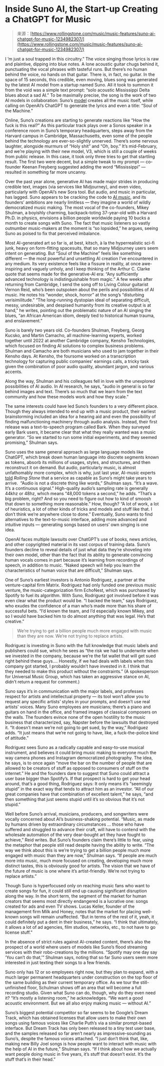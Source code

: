 <!--yml
category: 未分类
date: 2024-05-27 15:04:45
-->

# Inside Suno AI, the Start-up Creating a ChatGPT for Music

> 来源：[https://www.rollingstone.com/music/music-features/suno-ai-chatgpt-for-music-1234982307/](https://www.rollingstone.com/music/music-features/suno-ai-chatgpt-for-music-1234982307/)

I ’m just a soul trapped in this circuitry.” The voice singing those lyrics is raw and plaintive, dipping into blue notes. A lone acoustic guitar chugs behind it, punctuating the vocal phrases with tasteful runs. But there’s no human behind the voice, no hands on that guitar. There is, in fact, no guitar. In the space of 15 seconds, this credible, even moving, blues song was generated by the latest AI model from a startup named Suno. All it took to summon it from the void was a simple text prompt: “solo acoustic Mississippi Delta blues about a sad AI.” To be maximally precise, the song is the work of two AI models in collaboration: Suno’s [model](https://www.suno.ai/) creates all the music itself, while calling on OpenAI’s ChatGPT to generate the lyrics and even a title: “Soul of the Machine.” 

Online, Suno’s creations are starting to generate reactions like “How the fuck is this real?” As this particular track plays over a Sonos speaker in a conference room in Suno’s temporary headquarters, steps away from the Harvard campus in Cambridge, Massachusetts, even some of the people behind the technology are ever-so-slightly unnerved. There’s some nervous laughter, alongside murmurs of “Holy shit” and “Oh, boy.” It’s mid-February, and we’re playing with their new model, V3, which is still a couple of weeks from public release. In this case, it took only three tries to get that startling result. The first two were decent, but a simple tweak to my prompt — co-founder Keenan Freyberg suggested adding the word “Mississippi” — resulted in something far more uncanny.

Over the past year alone, generative AI has made major strides in producing credible text, images (via services like Midjourney), and even video, particularly with OpenAI’s new Sora tool. But audio, and music in particular, has lagged. Suno appears to be cracking the code to [AI music](https://www.rollingstone.com/music/music-features/ai-music-drake-weeknd-ghostwriter977-beatles-elvis-voice-1234770094/), and its founders’ ambitions are nearly limitless — they imagine a world of wildly democratized music making. The most vocal of the co-founders, Mikey Shulman, a boyishly charming, backpack-toting 37-year-old with a Harvard Ph.D. in physics, envisions a billion people worldwide paying 10 bucks a month to create songs with Suno. The fact that music listeners so vastly outnumber music-makers at the moment is “so lopsided,” he argues, seeing Suno as poised to fix that perceived imbalance.

Most AI-generated art so far is, at best, kitsch, à la the hyperrealistic sci-fi junk, heavy on form-fitting spacesuits, that so many Midjourney users seem intent on generating. But “Soul of the Machine” feels like something different — the most powerful and unsettling AI creation I’ve encountered in any medium. Its very existence feels like a fissure in reality, at once awe-inspiring and vaguely unholy, and I keep thinking of the Arthur C. Clarke quote that seems made for the generative-AI era: “Any sufficiently advanced technology is indistinguishable from magic.” A few weeks after returning from Cambridge, I send the song off to Living Colour guitarist Vernon Reid, who’s been outspoken about the perils and possibilities of AI music. He notes his “wonder, shock, horror” at the song’s “disturbing verisimilitude.” “The long-running dystopian ideal of separating difficult, messy, undesirable, and despised humanity from its creative output is at hand,” he writes, pointing out the problematic nature of an AI singing the blues, “an African American idiom, deeply tied to historical human trauma, and enslavement.”  

Suno is barely two years old. Co-founders Shulman, Freyberg, Georg Kucsko, and Martin Camacho, all machine-learning experts, worked together until 2022 at another Cambridge company, Kensho Technologies, which focused on finding AI solutions to complex business problems. Shulman and Camacho are both musicians who used to jam together in their Kensho days. At Kensho, the foursome worked on a transcription technology for capturing public companies’ earnings calls, a tricky task given the combination of poor audio quality, abundant jargon, and various accents. 

Along the way, Shulman and his colleagues fell in love with the unexplored possibilities of AI audio. In AI research, he says, “audio in general is so far behind images and text. There’s so much that we learn from the text community and how these models work and how they scale.”

The same interests could have led Suno’s founders to a very different place. Though they always intended to end up with a music product, their earliest brainstorming included an idea for a hearing aid and even the possibility of finding malfunctioning machinery through audio analysis. Instead, their first release was a text-to-speech program called Bark. When they surveyed early Bark users, it became clear that what they really wanted was a music generator. “So we started to run some initial experiments, and they seemed promising,” Shulman says. 

Suno uses the same general approach as large language models like ChatGPT, which break down human language into discrete segments known as tokens, absorb its millions of usages, styles, and structures, and then reconstruct it on demand. But audio, particularly music, is almost unfathomably more complex, which is why, just last year, AI-music experts [told](https://www.rollingstone.com/music/music-features/ai-music-drake-weeknd-ghostwriter977-beatles-elvis-voice-1234770094/) *Rolling Stone* that a service as capable as Suno’s might take years to arrive.  “Audio is not a discrete thing like words,” Shulman says. “It’s a wave. It’s a continuous signal.” High-quality audio’s sampling rate is generally 44khz or 48hz, which means “48,000 tokens a second,” he adds. “That’s a big problem, right? And so you need to figure out how to kind of smoosh that down to something more reasonable.” How, though? “A lot of work, a lot of heuristics, a lot of other kinds of tricks and models and stuff like that. I don’t think we’re anywhere close to done.” Eventually, Suno wants to find alternatives to the text-to-music interface, adding more advanced and intuitive inputs — generating songs based on users’ own singing is one idea.

OpenAI faces multiple lawsuits over ChatGPT’s use of books, news articles, and other copyrighted material in its vast corpus of training data. Suno’s founders decline to reveal details of just what data they’re shoveling into their own model, other than the fact that its ability to generate convincing human vocals comes in part because it’s learning from recordings of speech, in addition to music. “Naked speech will help you learn the characteristics of human voice that are difficult,” Shulman says. 

One of Suno’s earliest investors is Antonio Rodriguez, a partner at the venture-capital firm Matrix. Rodriguez had only funded one previous music venture, the music-categorization firm EchoNest, which was purchased by Spotify to fuel its algorithm. With Suno, Rodriguez got involved before it was even clear what the product would be. “I backed the team,” says Rodriguez, who exudes the confidence of a man who’s made more than his share of successful bets. “I’d known the team, and I’d especially known Mikey, and so I would have backed him to do almost anything that was legal. He’s that creative.”

> We’re trying to get a billion people much more engaged with music than they are now. We’re not trying to replace artists.

Rodriguez is investing in Suno with the full knowledge that music labels and publishers could sue, which he sees as “the risk we had to underwrite when we invested in the company, because we’re the fat wallet that will get sued right behind these guys.… Honestly, if we had deals with labels when this company got started, I probably wouldn’t have invested in it. I think that they needed to make this product without the constraints.” (A spokesperson for Universal Music Group, which has taken an aggressive stance on AI, didn’t return a request for comment.) 

Suno says it’s in communication with the major labels, and professes respect for artists and intellectual property — its tool won’t allow you to request any specific artists’ styles in your prompts, and doesn’t use real artists’ voices. Many Suno employees are musicians; there’s a piano and guitars on hand in the office, and framed images of classical composers on the walls. The founders evince none of the open hostility to the music business that characterized, say, Napster before the lawsuits that destroyed it. “It doesn’t mean we’re not going to get sued, by the way,” Rodriguez adds. “It just means that we’re not going to have, like, a fuck-the-police kind of attitude.”

Rodriguez sees Suno as a radically capable and easy-to-use musical instrument, and believes it could bring music making to everyone much the way camera phones and Instagram democratized photography. The idea, he says, is to once again “move the bar on the number of people that are allowed to be creators of stuff as opposed to consumers of stuff on the internet.” He and the founders dare to suggest that Suno could attract a user base bigger than Spotify’s. If that prospect is hard to get your head around, that’s a good thing, Rodriguez says: It only means it’s “seemingly stupid” in the exact way that tends to attract him as an investor. “All of our great companies have that combination of excellent talent,” he says, “and then something that just seems stupid until it’s so obvious that it’s not stupid.”

Well before Suno’s arrival, musicians, producers, and songwriters were vocally concerned about AI’s business-shaking potential. “Music, as made by humans driven by extraordinary circumstances … those who have suffered and struggled to advance their craft, will have to contend with the wholesale automation of the very dear-bought art they have fought to achieve,” Reid writes. But Suno’s founders claim there’s little to fear, using the metaphor that people still read despite having the ability to write. “The way we think about this is we’re trying to get a billion people much more engaged with music than they are now,” Shulman says. “If people are much more into music, much more focused on creating, developing much more distinct tastes, this is obviously good for artists. The vision that we have of the future of music is one where it’s artist-friendly. We’re not trying to replace artists.” 

Though Suno is hyperfocused only on reaching music fans who want to create songs for fun, it could still end up causing significant disruption along the way. In the short term, the segment of the market for human creators that seems most directly endangered is a lucrative one: songs created for ads and even TV shows. Lucas Keller, founder of the management firm Milk and Honey, notes that the market for placing well-known songs will remain unaffected. “But in terms of the rest of it, yeah, it could definitely put a dent in their business,” he says. “I think that ultimately, it allows a lot of ad agencies, film studios, networks, etc., to not have to go license stuff.” 

In the absence of strict rules against AI-created content, there’s also the prospect of a world where users of models like Suno’s flood streaming services with their robo-creations by the millions. “Spotify may one day say ‘You can’t do that,’” Shulman says, noting that so far Suno users seem more interested in just texting their songs to a few friends.

Suno only has 12 or so employees right now, but they plan to expand, with a much larger permanent headquarters under construction on the top floor of the same building as their current temporary office. As we tour the still-unfinished floor, Schulman shows off an area that will become a full recording studio. Given what Suno can do, though, why do they even need it? “It’s mostly a listening room,” he acknowledges. “We want a good acoustic environment. But we all also enjoy making music — without AI.”

Suno’s biggest potential competitor so far seems to be Google’s Dream Track, which has obtained licenses that allow users to make their own songs using famous voices like Charlie Puth’s via a similar prompt-based interface. But Dream Track has only been released to a tiny test user base, and the samples released so far aren’t nearly as impressive-sounding as Suno’s, despite the famous voices attached. “I just don’t think that, like, making new Billy Joel songs is how people want to interact with music with the help of AI in the future,” Shulman says. “If I think about how we actually want people doing music in five years, it’s stuff that doesn’t exist. It’s the stuff that’s in their head.”
